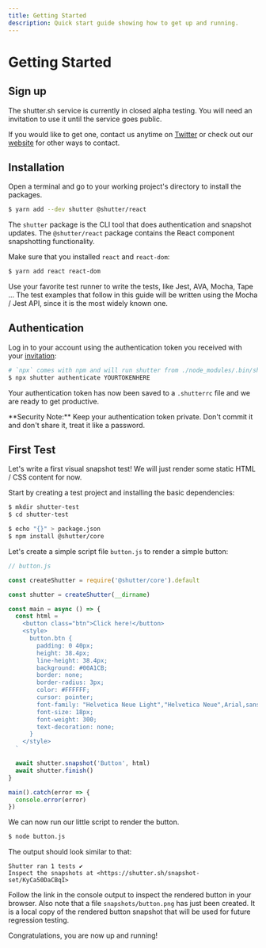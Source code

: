 ```yaml
---
title: Getting Started
description: Quick start guide showing how to get up and running.
---
```


# Getting Started

## Sign up

The shutter.sh service is currently in closed alpha testing. You will need an invitation to use it until the service goes public.

If you would like to get one, contact us anytime on [Twitter](https://twitter.com/shuttersh) or check out our [website](https://shutter.sh/) for other ways to contact.


## Installation

Open a terminal and go to your working project's directory to install the packages.

```bash
$ yarn add --dev shutter @shutter/react
```

The `shutter` package is the CLI tool that does authentication and snapshot updates. The `@shutter/react` package contains the React component snapshotting functionality.

Make sure that you installed `react` and `react-dom`:

```bash
$ yarn add react react-dom
```

Use your favorite test runner to write the tests, like Jest, AVA, Mocha, Tape ... The test examples that follow in this guide will be written using the Mocha / Jest API, since it is the most widely known one.


## Authentication

Log in to your account using the authentication token you received with your [invitation](#sign-up):

```bash
# `npx` comes with npm and will run shutter from ./node_modules/.bin/shutter
$ npx shutter authenticate YOURTOKENHERE
```

Your authentication token has now been saved to a `.shutterrc` file and we are ready to get productive.

<div class="alert alert-warning" markdown="1">
**Security Note:** Keep your authentication token private. Don't commit it and don't share it, treat it like a password.
</div>


## First Test

Let's write a first visual snapshot test! We will just render some static HTML / CSS content for now.

Start by creating a test project and installing the basic dependencies:

```bash
$ mkdir shutter-test
$ cd shutter-test

$ echo "{}" > package.json
$ npm install @shutter/core
```

Let's create a simple script file `button.js` to render a simple button:

```js
// button.js

const createShutter = require('@shutter/core').default

const shutter = createShutter(__dirname)

const main = async () => {
  const html = `
    <button class="btn">Click here!</button>
    <style>
      button.btn {
        padding: 0 40px;
        height: 38.4px;
        line-height: 38.4px;
        background: #00A1CB;
        border: none;
        border-radius: 3px;
        color: #FFFFFF;
        cursor: pointer;
        font-family: "Helvetica Neue Light","Helvetica Neue",Arial,sans-serif;
        font-size: 18px;
        font-weight: 300;
        text-decoration: none;
      }
    </style>
  `

  await shutter.snapshot('Button', html)
  await shutter.finish()
}

main().catch(error => {
  console.error(error)
})
```

We can now run our little script to render the button.

```bash
$ node button.js
```

The output should look similar to that:

```
Shutter ran 1 tests ✔
Inspect the snapshots at <https://shutter.sh/snapshot-set/KyCa50DaCBqI>
```

Follow the link in the console output to inspect the rendered button in your browser. Also note that a file `snapshots/button.png` has just been created. It is a local copy of the rendered button snapshot that will be used for future regression testing.

Congratulations, you are now up and running!
